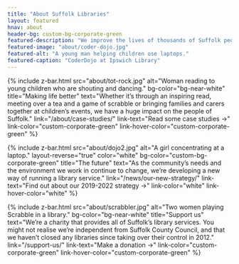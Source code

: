 ```yaml
---
title: "About Suffolk Libraries"
layout: featured
hnav: about
header-bg: custom-bg-corporate-green
featured-description: "We improve the lives of thousands of Suffolk people by providing safe, fun and inspiring spaces and services. We expand knowledge, connect people, stimulate creativity and foster a sense of community. And we lend physical and digital books – millions of them every year."
featured-image: "about/coder-dojo.jpg"
featured-alt: "A young man helping children use laptops."
featured-caption: "CoderDojo at Ipswich Library"
---
```


{%
  include z-bar.html
  src="about/tot-rock.jpg"
  alt="Woman reading to young children who are shouting and dancing."
  bg-color="bg-near-white"
  title="Making life better"
  text="Whether it’s through an inspiring read, meeting over a tea and a game of scrabble or bringing families and carers together at children’s events, we have a huge impact on the people of Suffolk."
  link="/about/case-studies/"
  link-text="Read some case studies &rarr;"
  link-color="custom-corporate-green"
  link-hover-color="custom-corporate-green"
%}

{%
  include z-bar.html
  src="about/dojo2.jpg"
  alt="A girl concentrating at a laptop."
  layout-reverse="true"
  color="white"
  bg-color="custom-bg-corporate-green"
  title="The future"
  text="As the community’s needs and the environment we work in continue to change, we’re developing a new way of running a library service."
  link="/news/our-new-strategy/"
  link-text="Find out about our 2019-2022 strategy &rarr;"
  link-color="white"
  link-hover-color="white"
%}

{%
  include z-bar.html
  src="about/scrabbler.jpg"
  alt="Two women playing Scrabble in a library."
  bg-color="bg-near-white"
  title="Support us"
  text="We’re a charity that provides all of Suffolk’s library services. You might not realise we’re independent from Suffolk County Council, and that we haven’t closed any libraries since taking over their control in 2012."
  link="/support-us/"
  link-text="Make a donation &rarr;"
  link-color="custom-corporate-green"
  link-hover-color="custom-corporate-green"
%}
